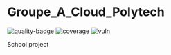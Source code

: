 # Groupe_A_Cloud_Polytech 
![quality-badge](https://sonarcloud.io/api/project_badges/measure?project=BernierMaxence_Groupe_A_Cloud_Polytech&metric=alert_status)
![coverage](https://sonarcloud.io/api/project_badges/measure?project=BernierMaxence_Groupe_A_Cloud_Polytech&metric=coverage)
![vuln](https://sonarcloud.io/api/project_badges/measure?project=BernierMaxence_Groupe_A_Cloud_Polytech&metric=vulnerabilities)


School project
